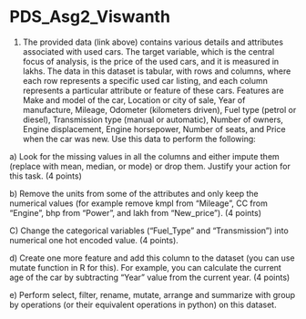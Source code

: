 # PDS_Asg2_Viswanth

1) The provided data (link above) contains various details and attributes associated with used cars. The
target variable, which is the central focus of analysis, is the price of the used cars, and it is measured in
lakhs. The data in this dataset is tabular, with rows and columns, where each row represents a specific
used car listing, and each column represents a particular attribute or feature of these cars. Features are
Make and model of the car, Location or city of sale, Year of manufacture, Mileage, Odometer
(kilometers driven), Fuel type (petrol or diesel), Transmission type (manual or automatic), Number of
owners, Engine displacement, Engine horsepower, Number of seats, and Price when the car was new.
Use this data to perform the following:

a) Look for the missing values in all the columns and either impute them (replace with mean,
median, or mode) or drop them. Justify your action for this task. (4 points)

b) Remove the units from some of the attributes and only keep the numerical values (for
example remove kmpl from “Mileage”, CC from “Engine”, bhp from “Power”, and lakh from
“New_price”). (4 points)

C) Change the categorical variables (“Fuel_Type” and “Transmission”) into numerical one hot
encoded value. (4 points).

d) Create one more feature and add this column to the dataset (you can use mutate function in
R for this). For example, you can calculate the current age of the car by subtracting “Year” value
from the current year. (4 points)

e) Perform select, filter, rename, mutate, arrange and summarize with group by operations (or
their equivalent operations in python) on this dataset.
